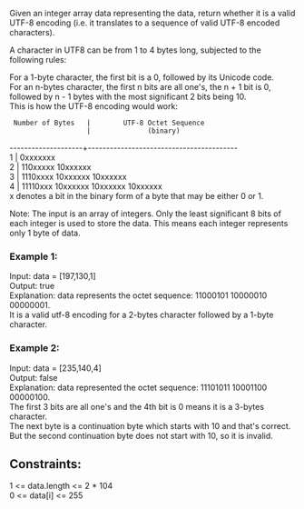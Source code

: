Given an integer array data representing the data, return whether it is a valid UTF-8 encoding (i.e. it translates to a sequence of valid UTF-8 encoded characters).
  
A character in UTF8 can be from 1 to 4 bytes long, subjected to the following rules:  

For a 1-byte character, the first bit is a 0, followed by its Unicode code.  
For an n-bytes character, the first n bits are all one's, the n + 1 bit is 0, followed by n - 1 bytes with the most significant 2 bits being 10.  
This is how the UTF-8 encoding would work:  

     Number of Bytes   |        UTF-8 Octet Sequence  
                       |              (binary)
   --------------------+-----------------------------------------  
            1          |   0xxxxxxx  
            2          |   110xxxxx 10xxxxxx  
            3          |   1110xxxx 10xxxxxx 10xxxxxx  
            4          |   11110xxx 10xxxxxx 10xxxxxx 10xxxxxx  
x denotes a bit in the binary form of a byte that may be either 0 or 1.  

Note: The input is an array of integers. Only the least significant 8 bits of each integer is used to store the data. This means each integer represents only 1 byte of data.
  
 

### Example 1:  

Input: data = [197,130,1]  
Output: true  
Explanation: data represents the octet sequence: 11000101 10000010 00000001.  
It is a valid utf-8 encoding for a 2-bytes character followed by a 1-byte character.  
### Example 2:  

Input: data = [235,140,4]  
Output: false  
Explanation: data represented the octet sequence: 11101011 10001100 00000100.  
The first 3 bits are all one's and the 4th bit is 0 means it is a 3-bytes character.  
The next byte is a continuation byte which starts with 10 and that's correct.  
But the second continuation byte does not start with 10, so it is invalid.  
 

## Constraints:  

1 <= data.length <= 2 * 104  
0 <= data[i] <= 255  
